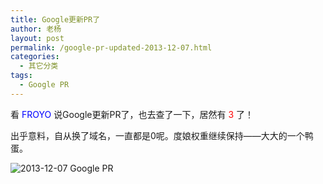 ```yaml
---
title: Google更新PR了
author: 老杨
layout: post
permalink: /google-pr-updated-2013-12-07.html
categories:
  - 其它分类
tags:
  - Google PR
---
```

看 <span style = "color:blue;">FROYO</span> 说Google更新PR了，也去查了一下，居然有 <span style="color: #ff0000;">3</span> 了！

出乎意料，自从换了域名，一直都是0呢。度娘权重继续保持——大大的一个鸭蛋。  


  
![2013-12-07 Google PR][1]

 [1]: http://cyhour.com/wp-content/uploads/2013/12/PR.png